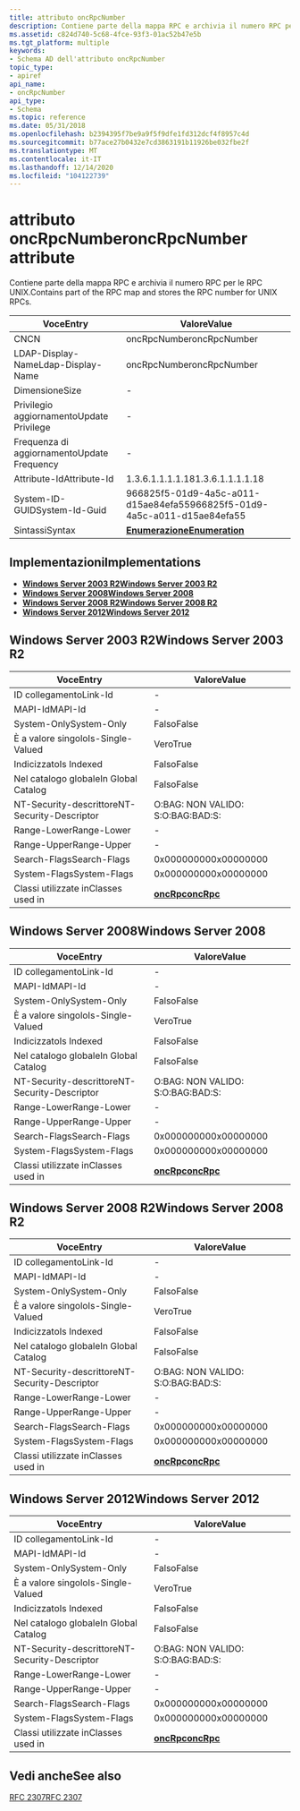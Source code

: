 ```yaml
---
title: attributo oncRpcNumber
description: Contiene parte della mappa RPC e archivia il numero RPC per le RPC UNIX.
ms.assetid: c824d740-5c68-4fce-93f3-01ac52b47e5b
ms.tgt_platform: multiple
keywords:
- Schema AD dell'attributo oncRpcNumber
topic_type:
- apiref
api_name:
- oncRpcNumber
api_type:
- Schema
ms.topic: reference
ms.date: 05/31/2018
ms.openlocfilehash: b2394395f7be9a9f5f9dfe1fd312dcf4f8957c4d
ms.sourcegitcommit: b77ace27b0432e7cd3863191b11926be032fbe2f
ms.translationtype: MT
ms.contentlocale: it-IT
ms.lasthandoff: 12/14/2020
ms.locfileid: "104122739"
---
```

# <a name="oncrpcnumber-attribute"></a><span data-ttu-id="5a245-104">attributo oncRpcNumber</span><span class="sxs-lookup"><span data-stu-id="5a245-104">oncRpcNumber attribute</span></span>

<span data-ttu-id="5a245-105">Contiene parte della mappa RPC e archivia il numero RPC per le RPC UNIX.</span><span class="sxs-lookup"><span data-stu-id="5a245-105">Contains part of the RPC map and stores the RPC number for UNIX RPCs.</span></span>



| <span data-ttu-id="5a245-106">Voce</span><span class="sxs-lookup"><span data-stu-id="5a245-106">Entry</span></span> | <span data-ttu-id="5a245-107">Valore</span><span class="sxs-lookup"><span data-stu-id="5a245-107">Value</span></span> |
|-------------------|--------------------------------------|
| <span data-ttu-id="5a245-108">CN</span><span class="sxs-lookup"><span data-stu-id="5a245-108">CN</span></span>                | <span data-ttu-id="5a245-109">oncRpcNumber</span><span class="sxs-lookup"><span data-stu-id="5a245-109">oncRpcNumber</span></span>                         |
| <span data-ttu-id="5a245-110">LDAP-Display-Name</span><span class="sxs-lookup"><span data-stu-id="5a245-110">Ldap-Display-Name</span></span> | <span data-ttu-id="5a245-111">oncRpcNumber</span><span class="sxs-lookup"><span data-stu-id="5a245-111">oncRpcNumber</span></span>                         |
| <span data-ttu-id="5a245-112">Dimensione</span><span class="sxs-lookup"><span data-stu-id="5a245-112">Size</span></span>              | \-                                   |
| <span data-ttu-id="5a245-113">Privilegio aggiornamento</span><span class="sxs-lookup"><span data-stu-id="5a245-113">Update Privilege</span></span>  | \-                                   |
| <span data-ttu-id="5a245-114">Frequenza di aggiornamento</span><span class="sxs-lookup"><span data-stu-id="5a245-114">Update Frequency</span></span>  | \-                                   |
| <span data-ttu-id="5a245-115">Attribute-Id</span><span class="sxs-lookup"><span data-stu-id="5a245-115">Attribute-Id</span></span>      | <span data-ttu-id="5a245-116">1.3.6.1.1.1.1.18</span><span class="sxs-lookup"><span data-stu-id="5a245-116">1.3.6.1.1.1.1.18</span></span>                     |
| <span data-ttu-id="5a245-117">System-ID-GUID</span><span class="sxs-lookup"><span data-stu-id="5a245-117">System-Id-Guid</span></span>    | <span data-ttu-id="5a245-118">966825f5-01d9-4a5c-a011-d15ae84efa55</span><span class="sxs-lookup"><span data-stu-id="5a245-118">966825f5-01d9-4a5c-a011-d15ae84efa55</span></span> |
| <span data-ttu-id="5a245-119">Sintassi</span><span class="sxs-lookup"><span data-stu-id="5a245-119">Syntax</span></span>            | [<span data-ttu-id="5a245-120">**Enumerazione**</span><span class="sxs-lookup"><span data-stu-id="5a245-120">**Enumeration**</span></span>](s-enumeration.md) |



## <a name="implementations"></a><span data-ttu-id="5a245-121">Implementazioni</span><span class="sxs-lookup"><span data-stu-id="5a245-121">Implementations</span></span>

-   [<span data-ttu-id="5a245-122">**Windows Server 2003 R2**</span><span class="sxs-lookup"><span data-stu-id="5a245-122">**Windows Server 2003 R2**</span></span>](#windows-server-2003-r2)
-   [<span data-ttu-id="5a245-123">**Windows Server 2008**</span><span class="sxs-lookup"><span data-stu-id="5a245-123">**Windows Server 2008**</span></span>](#windows-server-2008)
-   [<span data-ttu-id="5a245-124">**Windows Server 2008 R2**</span><span class="sxs-lookup"><span data-stu-id="5a245-124">**Windows Server 2008 R2**</span></span>](#windows-server-2008-r2)
-   [<span data-ttu-id="5a245-125">**Windows Server 2012**</span><span class="sxs-lookup"><span data-stu-id="5a245-125">**Windows Server 2012**</span></span>](#windows-server-2012)

## <a name="windows-server-2003-r2"></a><span data-ttu-id="5a245-126">Windows Server 2003 R2</span><span class="sxs-lookup"><span data-stu-id="5a245-126">Windows Server 2003 R2</span></span>



| <span data-ttu-id="5a245-127">Voce</span><span class="sxs-lookup"><span data-stu-id="5a245-127">Entry</span></span> | <span data-ttu-id="5a245-128">Valore</span><span class="sxs-lookup"><span data-stu-id="5a245-128">Value</span></span> |
|------------------------|---------------------------------------|
| <span data-ttu-id="5a245-129">ID collegamento</span><span class="sxs-lookup"><span data-stu-id="5a245-129">Link-Id</span></span>                | \-                                    |
| <span data-ttu-id="5a245-130">MAPI-Id</span><span class="sxs-lookup"><span data-stu-id="5a245-130">MAPI-Id</span></span>                | \-                                    |
| <span data-ttu-id="5a245-131">System-Only</span><span class="sxs-lookup"><span data-stu-id="5a245-131">System-Only</span></span>            | <span data-ttu-id="5a245-132">Falso</span><span class="sxs-lookup"><span data-stu-id="5a245-132">False</span></span>                                 |
| <span data-ttu-id="5a245-133">È a valore singolo</span><span class="sxs-lookup"><span data-stu-id="5a245-133">Is-Single-Valued</span></span>       | <span data-ttu-id="5a245-134">Vero</span><span class="sxs-lookup"><span data-stu-id="5a245-134">True</span></span>                                  |
| <span data-ttu-id="5a245-135">Indicizzato</span><span class="sxs-lookup"><span data-stu-id="5a245-135">Is Indexed</span></span>             | <span data-ttu-id="5a245-136">Falso</span><span class="sxs-lookup"><span data-stu-id="5a245-136">False</span></span>                                 |
| <span data-ttu-id="5a245-137">Nel catalogo globale</span><span class="sxs-lookup"><span data-stu-id="5a245-137">In Global Catalog</span></span>      | <span data-ttu-id="5a245-138">Falso</span><span class="sxs-lookup"><span data-stu-id="5a245-138">False</span></span>                                 |
| <span data-ttu-id="5a245-139">NT-Security-descrittore</span><span class="sxs-lookup"><span data-stu-id="5a245-139">NT-Security-Descriptor</span></span> | <span data-ttu-id="5a245-140">O:BAG: NON VALIDO: S:</span><span class="sxs-lookup"><span data-stu-id="5a245-140">O:BAG:BAD:S:</span></span>                          |
| <span data-ttu-id="5a245-141">Range-Lower</span><span class="sxs-lookup"><span data-stu-id="5a245-141">Range-Lower</span></span>            | \-                                    |
| <span data-ttu-id="5a245-142">Range-Upper</span><span class="sxs-lookup"><span data-stu-id="5a245-142">Range-Upper</span></span>            | \-                                    |
| <span data-ttu-id="5a245-143">Search-Flags</span><span class="sxs-lookup"><span data-stu-id="5a245-143">Search-Flags</span></span>           | <span data-ttu-id="5a245-144">0x00000000</span><span class="sxs-lookup"><span data-stu-id="5a245-144">0x00000000</span></span>                            |
| <span data-ttu-id="5a245-145">System-Flags</span><span class="sxs-lookup"><span data-stu-id="5a245-145">System-Flags</span></span>           | <span data-ttu-id="5a245-146">0x00000000</span><span class="sxs-lookup"><span data-stu-id="5a245-146">0x00000000</span></span>                            |
| <span data-ttu-id="5a245-147">Classi utilizzate in</span><span class="sxs-lookup"><span data-stu-id="5a245-147">Classes used in</span></span>        | [<span data-ttu-id="5a245-148">**oncRpc**</span><span class="sxs-lookup"><span data-stu-id="5a245-148">**oncRpc**</span></span>](c-oncrpc.md)<br/> |



## <a name="windows-server-2008"></a><span data-ttu-id="5a245-149">Windows Server 2008</span><span class="sxs-lookup"><span data-stu-id="5a245-149">Windows Server 2008</span></span>



| <span data-ttu-id="5a245-150">Voce</span><span class="sxs-lookup"><span data-stu-id="5a245-150">Entry</span></span> | <span data-ttu-id="5a245-151">Valore</span><span class="sxs-lookup"><span data-stu-id="5a245-151">Value</span></span> |
|------------------------|---------------------------------------|
| <span data-ttu-id="5a245-152">ID collegamento</span><span class="sxs-lookup"><span data-stu-id="5a245-152">Link-Id</span></span>                | \-                                    |
| <span data-ttu-id="5a245-153">MAPI-Id</span><span class="sxs-lookup"><span data-stu-id="5a245-153">MAPI-Id</span></span>                | \-                                    |
| <span data-ttu-id="5a245-154">System-Only</span><span class="sxs-lookup"><span data-stu-id="5a245-154">System-Only</span></span>            | <span data-ttu-id="5a245-155">Falso</span><span class="sxs-lookup"><span data-stu-id="5a245-155">False</span></span>                                 |
| <span data-ttu-id="5a245-156">È a valore singolo</span><span class="sxs-lookup"><span data-stu-id="5a245-156">Is-Single-Valued</span></span>       | <span data-ttu-id="5a245-157">Vero</span><span class="sxs-lookup"><span data-stu-id="5a245-157">True</span></span>                                  |
| <span data-ttu-id="5a245-158">Indicizzato</span><span class="sxs-lookup"><span data-stu-id="5a245-158">Is Indexed</span></span>             | <span data-ttu-id="5a245-159">Falso</span><span class="sxs-lookup"><span data-stu-id="5a245-159">False</span></span>                                 |
| <span data-ttu-id="5a245-160">Nel catalogo globale</span><span class="sxs-lookup"><span data-stu-id="5a245-160">In Global Catalog</span></span>      | <span data-ttu-id="5a245-161">Falso</span><span class="sxs-lookup"><span data-stu-id="5a245-161">False</span></span>                                 |
| <span data-ttu-id="5a245-162">NT-Security-descrittore</span><span class="sxs-lookup"><span data-stu-id="5a245-162">NT-Security-Descriptor</span></span> | <span data-ttu-id="5a245-163">O:BAG: NON VALIDO: S:</span><span class="sxs-lookup"><span data-stu-id="5a245-163">O:BAG:BAD:S:</span></span>                          |
| <span data-ttu-id="5a245-164">Range-Lower</span><span class="sxs-lookup"><span data-stu-id="5a245-164">Range-Lower</span></span>            | \-                                    |
| <span data-ttu-id="5a245-165">Range-Upper</span><span class="sxs-lookup"><span data-stu-id="5a245-165">Range-Upper</span></span>            | \-                                    |
| <span data-ttu-id="5a245-166">Search-Flags</span><span class="sxs-lookup"><span data-stu-id="5a245-166">Search-Flags</span></span>           | <span data-ttu-id="5a245-167">0x00000000</span><span class="sxs-lookup"><span data-stu-id="5a245-167">0x00000000</span></span>                            |
| <span data-ttu-id="5a245-168">System-Flags</span><span class="sxs-lookup"><span data-stu-id="5a245-168">System-Flags</span></span>           | <span data-ttu-id="5a245-169">0x00000000</span><span class="sxs-lookup"><span data-stu-id="5a245-169">0x00000000</span></span>                            |
| <span data-ttu-id="5a245-170">Classi utilizzate in</span><span class="sxs-lookup"><span data-stu-id="5a245-170">Classes used in</span></span>        | [<span data-ttu-id="5a245-171">**oncRpc**</span><span class="sxs-lookup"><span data-stu-id="5a245-171">**oncRpc**</span></span>](c-oncrpc.md)<br/> |



## <a name="windows-server-2008-r2"></a><span data-ttu-id="5a245-172">Windows Server 2008 R2</span><span class="sxs-lookup"><span data-stu-id="5a245-172">Windows Server 2008 R2</span></span>



| <span data-ttu-id="5a245-173">Voce</span><span class="sxs-lookup"><span data-stu-id="5a245-173">Entry</span></span> | <span data-ttu-id="5a245-174">Valore</span><span class="sxs-lookup"><span data-stu-id="5a245-174">Value</span></span> |
|------------------------|---------------------------------------|
| <span data-ttu-id="5a245-175">ID collegamento</span><span class="sxs-lookup"><span data-stu-id="5a245-175">Link-Id</span></span>                | \-                                    |
| <span data-ttu-id="5a245-176">MAPI-Id</span><span class="sxs-lookup"><span data-stu-id="5a245-176">MAPI-Id</span></span>                | \-                                    |
| <span data-ttu-id="5a245-177">System-Only</span><span class="sxs-lookup"><span data-stu-id="5a245-177">System-Only</span></span>            | <span data-ttu-id="5a245-178">Falso</span><span class="sxs-lookup"><span data-stu-id="5a245-178">False</span></span>                                 |
| <span data-ttu-id="5a245-179">È a valore singolo</span><span class="sxs-lookup"><span data-stu-id="5a245-179">Is-Single-Valued</span></span>       | <span data-ttu-id="5a245-180">Vero</span><span class="sxs-lookup"><span data-stu-id="5a245-180">True</span></span>                                  |
| <span data-ttu-id="5a245-181">Indicizzato</span><span class="sxs-lookup"><span data-stu-id="5a245-181">Is Indexed</span></span>             | <span data-ttu-id="5a245-182">Falso</span><span class="sxs-lookup"><span data-stu-id="5a245-182">False</span></span>                                 |
| <span data-ttu-id="5a245-183">Nel catalogo globale</span><span class="sxs-lookup"><span data-stu-id="5a245-183">In Global Catalog</span></span>      | <span data-ttu-id="5a245-184">Falso</span><span class="sxs-lookup"><span data-stu-id="5a245-184">False</span></span>                                 |
| <span data-ttu-id="5a245-185">NT-Security-descrittore</span><span class="sxs-lookup"><span data-stu-id="5a245-185">NT-Security-Descriptor</span></span> | <span data-ttu-id="5a245-186">O:BAG: NON VALIDO: S:</span><span class="sxs-lookup"><span data-stu-id="5a245-186">O:BAG:BAD:S:</span></span>                          |
| <span data-ttu-id="5a245-187">Range-Lower</span><span class="sxs-lookup"><span data-stu-id="5a245-187">Range-Lower</span></span>            | \-                                    |
| <span data-ttu-id="5a245-188">Range-Upper</span><span class="sxs-lookup"><span data-stu-id="5a245-188">Range-Upper</span></span>            | \-                                    |
| <span data-ttu-id="5a245-189">Search-Flags</span><span class="sxs-lookup"><span data-stu-id="5a245-189">Search-Flags</span></span>           | <span data-ttu-id="5a245-190">0x00000000</span><span class="sxs-lookup"><span data-stu-id="5a245-190">0x00000000</span></span>                            |
| <span data-ttu-id="5a245-191">System-Flags</span><span class="sxs-lookup"><span data-stu-id="5a245-191">System-Flags</span></span>           | <span data-ttu-id="5a245-192">0x00000000</span><span class="sxs-lookup"><span data-stu-id="5a245-192">0x00000000</span></span>                            |
| <span data-ttu-id="5a245-193">Classi utilizzate in</span><span class="sxs-lookup"><span data-stu-id="5a245-193">Classes used in</span></span>        | [<span data-ttu-id="5a245-194">**oncRpc**</span><span class="sxs-lookup"><span data-stu-id="5a245-194">**oncRpc**</span></span>](c-oncrpc.md)<br/> |



## <a name="windows-server-2012"></a><span data-ttu-id="5a245-195">Windows Server 2012</span><span class="sxs-lookup"><span data-stu-id="5a245-195">Windows Server 2012</span></span>



| <span data-ttu-id="5a245-196">Voce</span><span class="sxs-lookup"><span data-stu-id="5a245-196">Entry</span></span> | <span data-ttu-id="5a245-197">Valore</span><span class="sxs-lookup"><span data-stu-id="5a245-197">Value</span></span> |
|------------------------|---------------------------------------|
| <span data-ttu-id="5a245-198">ID collegamento</span><span class="sxs-lookup"><span data-stu-id="5a245-198">Link-Id</span></span>                | \-                                    |
| <span data-ttu-id="5a245-199">MAPI-Id</span><span class="sxs-lookup"><span data-stu-id="5a245-199">MAPI-Id</span></span>                | \-                                    |
| <span data-ttu-id="5a245-200">System-Only</span><span class="sxs-lookup"><span data-stu-id="5a245-200">System-Only</span></span>            | <span data-ttu-id="5a245-201">Falso</span><span class="sxs-lookup"><span data-stu-id="5a245-201">False</span></span>                                 |
| <span data-ttu-id="5a245-202">È a valore singolo</span><span class="sxs-lookup"><span data-stu-id="5a245-202">Is-Single-Valued</span></span>       | <span data-ttu-id="5a245-203">Vero</span><span class="sxs-lookup"><span data-stu-id="5a245-203">True</span></span>                                  |
| <span data-ttu-id="5a245-204">Indicizzato</span><span class="sxs-lookup"><span data-stu-id="5a245-204">Is Indexed</span></span>             | <span data-ttu-id="5a245-205">Falso</span><span class="sxs-lookup"><span data-stu-id="5a245-205">False</span></span>                                 |
| <span data-ttu-id="5a245-206">Nel catalogo globale</span><span class="sxs-lookup"><span data-stu-id="5a245-206">In Global Catalog</span></span>      | <span data-ttu-id="5a245-207">Falso</span><span class="sxs-lookup"><span data-stu-id="5a245-207">False</span></span>                                 |
| <span data-ttu-id="5a245-208">NT-Security-descrittore</span><span class="sxs-lookup"><span data-stu-id="5a245-208">NT-Security-Descriptor</span></span> | <span data-ttu-id="5a245-209">O:BAG: NON VALIDO: S:</span><span class="sxs-lookup"><span data-stu-id="5a245-209">O:BAG:BAD:S:</span></span>                          |
| <span data-ttu-id="5a245-210">Range-Lower</span><span class="sxs-lookup"><span data-stu-id="5a245-210">Range-Lower</span></span>            | \-                                    |
| <span data-ttu-id="5a245-211">Range-Upper</span><span class="sxs-lookup"><span data-stu-id="5a245-211">Range-Upper</span></span>            | \-                                    |
| <span data-ttu-id="5a245-212">Search-Flags</span><span class="sxs-lookup"><span data-stu-id="5a245-212">Search-Flags</span></span>           | <span data-ttu-id="5a245-213">0x00000000</span><span class="sxs-lookup"><span data-stu-id="5a245-213">0x00000000</span></span>                            |
| <span data-ttu-id="5a245-214">System-Flags</span><span class="sxs-lookup"><span data-stu-id="5a245-214">System-Flags</span></span>           | <span data-ttu-id="5a245-215">0x00000000</span><span class="sxs-lookup"><span data-stu-id="5a245-215">0x00000000</span></span>                            |
| <span data-ttu-id="5a245-216">Classi utilizzate in</span><span class="sxs-lookup"><span data-stu-id="5a245-216">Classes used in</span></span>        | [<span data-ttu-id="5a245-217">**oncRpc**</span><span class="sxs-lookup"><span data-stu-id="5a245-217">**oncRpc**</span></span>](c-oncrpc.md)<br/> |



## <a name="see-also"></a><span data-ttu-id="5a245-218">Vedi anche</span><span class="sxs-lookup"><span data-stu-id="5a245-218">See also</span></span>

<dl> <dt>

[<span data-ttu-id="5a245-219">RFC 2307</span><span class="sxs-lookup"><span data-stu-id="5a245-219">RFC 2307</span></span>](https://www.ietf.org/rfc/rfc2307.txt)
</dt> </dl>

 

 






